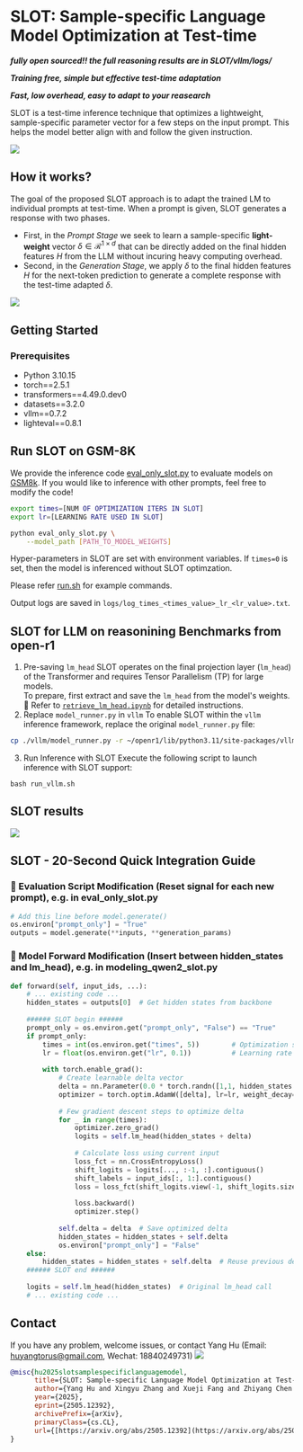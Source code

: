 # SLOT: Sample-specific Language Model Optimization at Test-time

***fully open sourced!! the full reasoning results are in SLOT/vllm/logs/***

***Training free, simple but effective test-time adaptation***

***Fast, low overhead, easy to adapt to your reasearch***

SLOT is a test-time inference technique that optimizes a lightweight, sample-specific parameter vector for a few steps on the input prompt. This helps the model better align with and follow the given instruction.

![](result_gsm8k.png)

## How it works?
The goal of the proposed SLOT approach is to adapt the trained LM to individual prompts at test-time. When a prompt is given, SLOT generates a response with two phases.
- First, in the *Prompt Stage* we seek to learn a sample-specific **light-weight** vector $\delta\in\mathcal{R}^{1\times d}$ that can be directly added on the final hidden features $H$ from the LLM without incuring heavy computing overhead.
- Second, in the *Generation Stage*, we apply $\delta$ to the final hidden features $H$ for the next-token prediction to generate a complete response with the test-time adapted $\delta$.

![](SLOT_pipeline.png)

## Getting Started

### Prerequisites

- Python 3.10.15
- torch==2.5.1
- transformers==4.49.0.dev0
- datasets==3.2.0
- vllm==0.7.2
- lighteval==0.8.1



## Run SLOT on GSM-8K

We provide the inference code [eval_only_slot.py](eval_only_slot.py) to evaluate models on [GSM8k](https://huggingface.co/datasets/openai/gsm8k). If you would like to inference with other prompts, feel free to modify the code!

```bash
export times=[NUM OF OPTIMIZATION ITERS IN SLOT]
export lr=[LEARNING RATE USED IN SLOT]

python eval_only_slot.py \
    --model_path [PATH_TO_MODEL_WEIGHTS]
```

Hyper-parameters in SLOT are set with environment variables. If `times=0` is set, then the model is inferenced without SLOT optimzation.

Please refer [run.sh](run.sh) for example commands.

Output logs are saved in `logs/log_times_<times_value>_lr_<lr_value>.txt`.

## SLOT for LLM on reasonining Benchmarks from open-r1

1. Pre-saving `lm_head`
SLOT operates on the final projection layer (`lm_head`) of the Transformer and requires Tensor Parallelism (TP) for large models.  
To prepare, first extract and save the `lm_head` from the model's weights.
📄 Refer to [`retrieve_lm_head.ipynb`](./retrieve_lm_head.ipynb) for detailed instructions.
2. Replace `model_runner.py` in `vllm`
To enable SLOT within the `vllm` inference framework, replace the original `model_runner.py` file:
```bash
cp ./vllm/model_runner.py -r ~/openr1/lib/python3.11/site-packages/vllm/worker/model_runner.py
```
3. Run Inference with SLOT
Execute the following script to launch inference with SLOT support:
```shell
bash run_vllm.sh
```

## SLOT results
![](result_open_r1.png)

## SLOT - 20-Second Quick Integration Guide

### 🚀 Evaluation Script Modification (Reset signal for each new prompt), e.g. in eval_only_slot.py

```python
# Add this line before model.generate()
os.environ["prompt_only"] = "True"  
outputs = model.generate(**inputs, **generation_params)
```

### 🚀 Model Forward Modification (Insert between hidden_states and lm_head), e.g. in modeling_qwen2_slot.py

```python
def forward(self, input_ids, ...):
    # ... existing code ...
    hidden_states = outputs[0]  # Get hidden states from backbone
    
    ###### SLOT begin ######
    prompt_only = os.environ.get("prompt_only", "False") == "True" 
    if prompt_only:
        times = int(os.environ.get("times", 5))        # Optimization steps
        lr = float(os.environ.get("lr", 0.1))          # Learning rate
        
        with torch.enable_grad():
            # Create learnable delta vector
            delta = nn.Parameter(0.0 * torch.randn([1,1, hidden_states.shape[-1]]).to(hidden_states))
            optimizer = torch.optim.AdamW([delta], lr=lr, weight_decay=1e-8, eps=1e-5)
            
            # Few gradient descent steps to optimize delta
            for _ in range(times):
                optimizer.zero_grad()
                logits = self.lm_head(hidden_states + delta)
                
                # Calculate loss using current input
                loss_fct = nn.CrossEntropyLoss()
                shift_logits = logits[..., :-1, :].contiguous()
                shift_labels = input_ids[:, 1:].contiguous()
                loss = loss_fct(shift_logits.view(-1, shift_logits.size(-1)), shift_labels.view(-1))
                
                loss.backward()
                optimizer.step()
            
            self.delta = delta  # Save optimized delta
            hidden_states = hidden_states + self.delta
            os.environ["prompt_only"] = "False"
    else:
        hidden_states = hidden_states + self.delta  # Reuse previous delta
    ###### SLOT end ######
    
    logits = self.lm_head(hidden_states)  # Original lm_head call
    # ... existing code ...
```


## Contact
If you have any problem, welcome issues, or contact Yang Hu (Email: huyangtorus@gmail.com, Wechat: 18840249731)
![](wechat_hy.png)


```bibtex
@misc{hu2025slotsamplespecificlanguagemodel,
      title={SLOT: Sample-specific Language Model Optimization at Test-time},
      author={Yang Hu and Xingyu Zhang and Xueji Fang and Zhiyang Chen and Xiao Wang and Huatian Zhang and Guojun Qi},
      year={2025},
      eprint={2505.12392},
      archivePrefix={arXiv},
      primaryClass={cs.CL},
      url={[https://arxiv.org/abs/2505.12392](https://arxiv.org/abs/2505.12392)},
}

